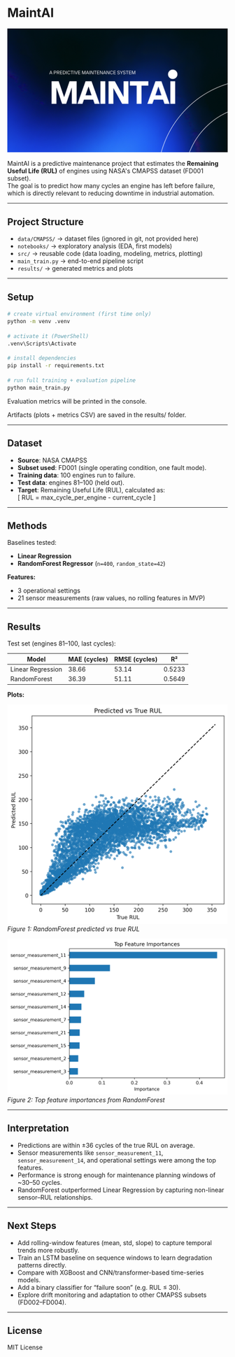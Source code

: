 # MaintAI

![MaintAI Banner](results/banner.png)

MaintAI is a predictive maintenance project that estimates the **Remaining Useful Life (RUL)** of engines using NASA's CMAPSS dataset (FD001 subset).  
The goal is to predict how many cycles an engine has left before failure, which is directly relevant to reducing downtime in industrial automation.

---

## Project Structure
- `data/CMAPSS/` → dataset files (ignored in git, not provided here)
- `notebooks/` → exploratory analysis (EDA, first models)
- `src/` → reusable code (data loading, modeling, metrics, plotting)
- `main_train.py` → end-to-end pipeline script
- `results/` → generated metrics and plots

---

## Setup

```bash
# create virtual environment (first time only)
python -m venv .venv

# activate it (PowerShell)
.venv\Scripts\Activate

# install dependencies
pip install -r requirements.txt

# run full training + evaluation pipeline
python main_train.py
```

Evaluation metrics will be printed in the console.

Artifacts (plots + metrics CSV) are saved in the results/ folder.

---

## Dataset
- **Source**: NASA CMAPSS  
- **Subset used**: FD001 (single operating condition, one fault mode).  
- **Training data**: 100 engines run to failure.  
- **Test data**: engines 81–100 (held out).  
- **Target**: Remaining Useful Life (RUL), calculated as:  
  \[ RUL = max\_cycle\_per\_engine - current\_cycle \]

---

## Methods
Baselines tested:
- **Linear Regression**
- **RandomForest Regressor** (`n=400`, `random_state=42`)

**Features:**
- 3 operational settings
- 21 sensor measurements (raw values, no rolling features in MVP)

---

## Results
Test set (engines 81–100, last cycles):

| Model             | MAE (cycles) | RMSE (cycles) | R²     |
|-------------------|--------------|---------------|--------|
| Linear Regression | 38.66        | 53.14         | 0.5233 |
| RandomForest      | 36.39        | 51.11         | 0.5649 |

**Plots:**

![Predicted vs True RUL](results/pred_vs_true.png)  
*Figure 1: RandomForest predicted vs true RUL*  

![Feature Importances](results/feature_importances.png)  
*Figure 2: Top feature importances from RandomForest*  

---

## Interpretation
- Predictions are within ±36 cycles of the true RUL on average.  
- Sensor measurements like `sensor_measurement_11`, `sensor_measurement_14`, and operational settings were among the top features.  
- Performance is strong enough for maintenance planning windows of ~30–50 cycles.  
- RandomForest outperformed Linear Regression by capturing non-linear sensor–RUL relationships.  

---

## Next Steps
- Add rolling-window features (mean, std, slope) to capture temporal trends more robustly.  
- Train an LSTM baseline on sequence windows to learn degradation patterns directly.  
- Compare with XGBoost and CNN/transformer-based time-series models.  
- Add a binary classifier for “failure soon” (e.g. RUL ≤ 30).  
- Explore drift monitoring and adaptation to other CMAPSS subsets (FD002–FD004).  

---

## License
MIT License
